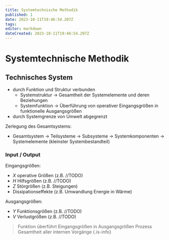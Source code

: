 ```yaml
---
title: Systemtechnische Methodik
published: 1
date: 2023-10-11T19:46:54.207Z
tags: 
editor: markdown
dateCreated: 2023-10-11T19:46:54.207Z
---
```


# Systemtechnische Methodik

## Technisches System

- durch Funktion und Struktur verbunden
  - Systemstruktur -> Gesamtheit der Systemelemente und deren Beziehungen
  - Systemfunktion -> Überführung von operativer Eingangsgrößen in funktionelle Ausgangsgrößen
- durch Systemgrenze von Umwelt abgegrenzt

Zerlegung des Gesamtsystems:

- Gesamtsystem -> Teilsysteme -> Subsysteme -> Systemkomponenten -> Systemelemente (kleinster Systembestandteil)

### Input / Output

Eingangsgrößen:

- $X$ operative Größen (z.B. //TODO)
- $H$ Hilfsgrößen (z.B. //TODO)
- $Z$ Störgrößen (z.B. Steigungen)
- Dissipationseffekte (z.B. Umwandlung Energie in Wärme)

Ausgangsgrößen:

- $Y$ Funktionsgrößen (z.B. //TODO)
- $V$ Verlustgrößen (z.B. //TODO)
<!-- Seite 47 im Skript -->

> Funktion überführt Eingangsgrößen in Ausgangsgrößen
> Prozess Gesamtheit aller internen Vorgänge
{.is-info}
